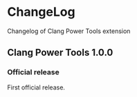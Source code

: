 ChangeLog
=========
Changelog of Clang Power Tools extension

Clang Power Tools 1.0.0
-----------------------
### Official release
First official release.
